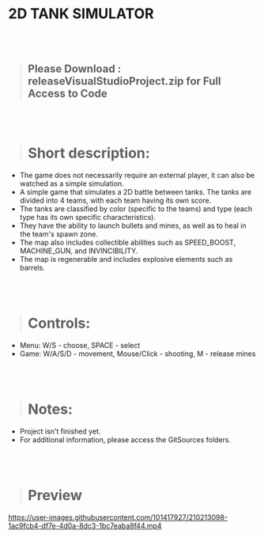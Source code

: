 # 2D TANK SIMULATOR

 </br></br>
 
> ## Please Download : releaseVisualStudioProject.zip for Full Access to Code

 </br></br>

> # Short description:

- The game does not necessarily require an external player, it can also be watched as a simple simulation.
- A simple game that simulates a 2D battle between tanks. The tanks are divided into 4 teams, with each team having its own score.
- The tanks are classified by color (specific to the teams) and type (each type has its own specific characteristics).
- They have the ability to launch bullets and mines, as well as to heal in the team's spawn zone.
- The map also includes collectible abilities such as SPEED_BOOST, MACHINE_GUN, and INVINCIBILITY. 
- The map is regenerable and includes explosive elements such as barrels.

 </br></br>

> # Controls:

*   Menu: W/S - choose, SPACE - select
*   Game: W/A/S/D - movement, Mouse/Click - shooting, M - release mines

 </br></br>
 
> # Notes:

- Project isn't finished yet.
- For additional information, please access the GitSources folders.

 </br></br>

> # Preview

https://user-images.githubusercontent.com/101417927/210213098-1ac9fcb4-df7e-4d0a-8dc3-1bc7eaba8f44.mp4



